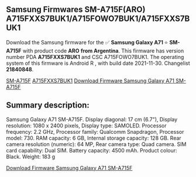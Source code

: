 <h2>Samsung Firmwares SM-A715F(ARO) A715FXXS7BUK1/A715FOWO7BUK1/A715FXXS7BUK1</h2>
Download the Samsung firmware for the ✅ <strong>Samsung Galaxy A71 </strong> ⭐ <strong>SM-A715F</strong> with product code <strong>ARO</strong> <strong> from Argentina</strong>. This firmware has version number PDA <strong>A715FXXS7BUK1</strong> and CSC A715FOWO7BUK1. The operating system of this firmware is Android R , with build date 2021-11-30. Changelist <strong>21840848</strong>.


[SM-A715F](https://samfirm.shop/samsung/model/SM-A715F)
[A715FXXS7BUK1](https://samfirm.shop/samsung/pda/A715FXXS7BUK1)
[Download Firmware Samsung Galaxy A71 SM-A715F](https://samfirm.shop/samsung/firmware/478730)
<h2>Summary description:</h2>
<p>Samsung Galaxy A71 SM-A715F. Display diagonal: 17 cm (6.7"), Display resolution: 1080 x 2400 pixels, Display type: SAMOLED. Processor frequency: 2.2 GHz, Processor family: Qualcomm Snapdragon, Processor model: 730. RAM capacity: 6 GB, Internal storage capacity: 128 GB. Rear camera resolution (numeric): 64 MP, Rear camera type: Quad camera. SIM card capability: Dual SIM. Battery capacity: 4500 mAh. Product colour: Black. Weight: 183 g</p>


[Download Firmware Samsung Galaxy A71 SM-A715F](https://samfirm.shop/samsung/firmware/478730)
